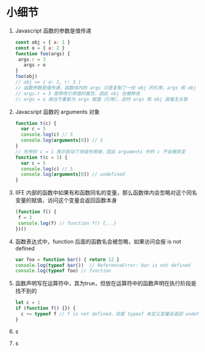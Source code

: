 # 小细节

1. Javascript 函数的参数是值传递

   ```javascript
   const obj = { a: 1 }
   const o = { a: 2 }
   function foo(args) {
   	args.r = 3
      args = o
   }
   foo(obj)
   // obj => { a: 1, r: 3 }
   // 函数参数是值传递，函数体内的 args 只是复制了一份 obj 的引用，args 和 obj 的引用共同指向 { a: 1 }
   // args.r = 3 是修改引用值的属性，因此 obj 也被修改
   // args = o 相当于重新为 args 赋值（引用），这时 args 和 obj 就毫无关联
   ```

   

2. Javacsript 函数的 arguments 对象

   ```javascript
   function t(c) {
     var c = 5
     console.log(c) // 5
     console.log(arguments[0]) // 5
   }
   // 形参的 c = 1 表示启动了块级作用域，因此 arguments 中的 c 不会被改变
   function t(c = 1) {
     var c = 5
     console.log(c) // 5
     console.log(arguments[0]) // undefined
   }
   ```

   

3. IIFE 内部的函数中如果有和函数同名的变量，那么函数体内会忽略对这个同名变量的赋值，访问这个变量会返回函数本身

   ```javascript
   (function f() {
   	f = 2
   	console.log(f) // function f() {...}
   })()
   ```

   

4. 函数表达式中，function 后面的函数名会被忽略，如果访问会报 is not defined

   ```javascript
   var foo = function bar() { return 12 }
   console.log(typeof bar())  // ReferenceError: bar is not defined
   console.log(typeof foo) // function
   ```

   

5. 函数声明写在运算符中，其为true，但放在运算符中的函数声明在执行阶段是找不到的

   ```javascript
   let c = 1
   if (function f() {}) {
     c += typeof f // f is not defined，但是 typeof 未定义变量会返回 undefined
   }
   ```

   

6. s

7. s